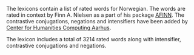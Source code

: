 The lexicons contain a list of rated words for Norwegian. The words are rated in context by Finn A. Nielsen as a part of his package [AFINN](https://github.com/olavski/afinn/blob/master/afinn/data/AFINN-no-165.txt). The contrastive conjugations, negations and intensifiers have been added by [Center for Humanities Computing Aarhus](https://chcaa.io).

The lexicon includes a total of 3214 rated words along with intensifier, contrastive conjugations and negations.
